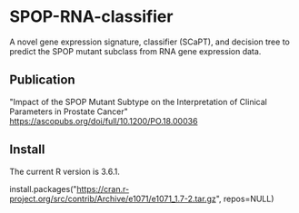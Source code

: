 # SPOP-RNA-classifier
A novel gene expression signature, classifier (SCaPT), and decision tree to predict the SPOP mutant subclass from RNA gene expression data.

## Publication
"Impact of the SPOP Mutant Subtype on the Interpretation of Clinical Parameters in Prostate Cancer"
https://ascopubs.org/doi/full/10.1200/PO.18.00036

## Install
The current R version is 3.6.1. 

install.packages("https://cran.r-project.org/src/contrib/Archive/e1071/e1071_1.7-2.tar.gz", repos=NULL)







